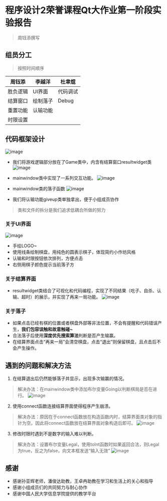 # 程序设计2荣誉课程Qt大作业第一阶段实验报告
> 周钰添撰写

## 组员分工
>按照时间顺序

| 周钰添 | 李越洋 | 杜聿焜 |
| ------ | ------ | ------ |
|胜负逻辑|UI界面|代码调试|
|结算窗口|绘制落子|Debug|
|重置功能|认输功能||
|时限设置|||

## 代码框架设计
![image](./img/1.jpg)

* 我们将游戏逻辑部分放在了Game类中，内含有结算窗口resultwidget类  
![image](./img/2.jpg)

* mainwindow类中实现了一系列交互功能。
![image](./img/4.jpg)
* mainwindow类的落子函数
![image](./img/5.jpg)
* 我们将认输功能giveup类单独拿出，便于小组成员协作
> 类和文件的拆分是我们追求低耦合所做的努力
### **关于UI界面**
![image](./img/6.png)  
* 手绘LOGO~
* 使用线条绘制棋盘，用纯色的圆表示棋子，体现简约小作坊风格
* 认输和时限按钮依次排列，方便点击
* 右侧用棋子颜色提示当前落子方


### **关于结算界面**
* resultwidget类结合了可视化和代码编程，实现了不同结果（吃子、自杀、认输、超时）的展示，并实现了再来一局功能。
![image](./img/3.jpg)
### **关于落子**
* 如果点击已经有棋的位置或者棋盘外部等非法位置，不会有提醒和代码错误产生，**我们包容误触和故意触碰~**
* 合法落子后使用**深度优先搜索算法**判断是否产生输赢。
* 在结算界面点击“再来一局”会清空棋盘，点击“退出”则保留棋盘，且点击后不会产生操作。

## 遇到的问题和解决方法
1. 在结算退出后仍然能够落子并显示，出现多次输赢的情况。
> 解决办法：在mainwindow类中添加布尔变量Going以判断棋局是否在进行。
![image](./img/7.jpg)
2. 使用connect函数连接结算界面使得程序产生崩溃。
> 解决办法：原因在于connect函数放在构造函数内时，结算界面类对象的指针为空。因此将connect函数放在结算界面对象构造后即可。
![image](./img/8.jpg)
3. 修改时限时遇到不是数字的输入难以判断。
> 解决办法：设置布尔变量Legal，使用toInt函数时如果返回合法，则Legal为true，反之为false，向文本框发送“输入无效”
![image](./img/9.jpg)

## 感谢

* 感谢孙亚辉老师，潘俊达助教，王卓冉助教在学习和生活上的关心和指导
* 感谢小组成员们的共同努力与耐心协作
* 感谢中国人民大学信息学院提供的教学平台